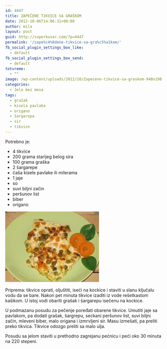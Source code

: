 ```yaml
---
id: 4447
title: ZAPEČENE TIKVICE SA GRAŠKOM
date: 2012-10-06T14:06:31+00:00
author: mila
layout: post
guid: http://superkuvar.com/?p=4447
permalink: '/zape%c4%8dene-tikvice-sa-gra%c5%a1kom/'
fb_social_plugin_settings_box_like:
  - default
fb_social_plugin_settings_box_send:
  - default
totvreme:
  - ""
image: /wp-content/uploads/2012/10/Zapecene-tikvice-sa-graskom-940x198.jpg
categories:
  - Jela bez mesa
tags:
  - grašak
  - kisela pavlaka
  - origano
  - šargarepa
  - sir
  - tikvice
---
```

Potrebno je:

  * 4 tikvice
  * 200 grama starijeg belog sira
  * 100 grama graška
  * 2 šargarepe
  * čaša kisele pavlake ili milerama
  * 1 jaje
  * so
  * suvi biljni začin
  * peršunov list
  * biber
  * origano

<img class="alignnone size-medium wp-image-4448" title="Zapecene tikvice sa graskom" src="/wp-content/uploads/2012/10/Zapecene-tikvice-sa-graskom-300x225.jpg" alt="" width="300" height="225" /> 

Priprema: tikvice oprati, oljuštiti, iseći na kockice i staviti u slanu ključalu vodu da se bare. Nakon pet minuta tikvice izaditi iz vode rešetkastom kašikom. U istoj vodi obariti grašak i šargarepu isečenu na kockice.

U podmazanu posudu za pečenje poređati obarene tikvice. Umutiti jaje sa pavlakom, pa dodati grašak, šargrepu, seckani peršunov list, suvi biljni začin, mleveni biber, malo origana i izmrvljeni sir. Masu izmešati, pa preliti preko tikvica. Tikvice odozgo preliti sa malo ulja.

Posudu sa jelom staviti u prethodno zagrejanu pećnicu i peći oko 30 minuta na 220 stepeni.